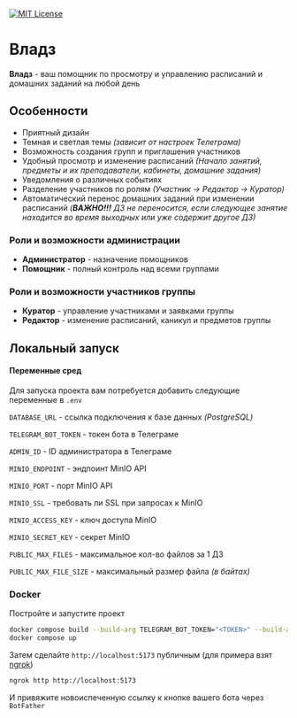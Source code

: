 [![MIT License](https://img.shields.io/badge/license-MIT-green.svg?color=3F51B5&style=for-the-badge&label=License&logoColor=000000&labelColor=ececec)](https://opensource.org/licenses/MIT)

# Владз

**Владз** - ваш помощник по просмотру и управлению расписаний и домашних заданий на любой день

## Особенности

-   Приятный дизайн
-   Темная и светлая темы _(зависит от настроек Телеграма)_
-   Возможность создания групп и приглашения участников
-   Удобный просмотр и изменение расписаний _(Начало занятий, предметы и их преподаватели, кабинеты, домашние задания)_
-   Уведомления о различных событиях
-   Разделение участников по ролям _(Участник -> Редактор -> Куратор)_
-   Автоматический перенос домашних заданий при изменении расписаний _(**ВАЖНО!!!** ДЗ не переносится, если следующее занятие находится во время выходных или уже содержит другое ДЗ)_

### Роли и возможности администрации

-   **Администратор** - назначение помощников
-   **Помощник** - полный контроль над всеми группами

### Роли и возможности участников группы

-   **Куратор** - управление участниками и заявками группы
-   **Редактор** - изменение расписаний, каникул и предметов группы

## Локальный запуск

#### Переменные сред

Для запуска проекта вам потребуется добавить следующие переменные в `.env`

`DATABASE_URL` - ссылка подключения к базе данных _(PostgreSQL)_

`TELEGRAM_BOT_TOKEN` - токен бота в Телеграме

`ADMIN_ID` - ID администратора в Телеграме

`MINIO_ENDPOINT` - эндпоинт MinIO API

`MINIO_PORT` - порт MinIO API

`MINIO_SSL` - требовать ли SSL при запросах к MinIO

`MINIO_ACCESS_KEY` - ключ доступа MinIO

`MINIO_SECRET_KEY` - секрет MinIO

`PUBLIC_MAX_FILES` - максимальное кол-во файлов за 1 ДЗ

`PUBLIC_MAX_FILE_SIZE` - максимальный размер файла _(в байтах)_

### Docker

Постройте и запустите проект

```bash
docker compose build --build-arg TELEGRAM_BOT_TOKEN="<TOKEN>" --build-arg ADMIN_ID="<ID>"
docker compose up
```

Затем сделайте `http://localhost:5173` публичным (для примера взят [ngrok](https://ngrok.com))

```bash
ngrok http http://localhost:5173
```

И привяжите новоиспеченную ссылку к кнопке вашего бота через `BotFather`
